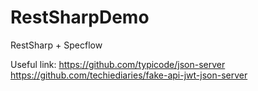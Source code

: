 # RestSharpDemo
RestSharp + Specflow

Useful link:
https://github.com/typicode/json-server
https://github.com/techiediaries/fake-api-jwt-json-server
